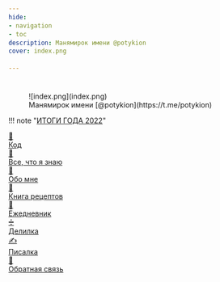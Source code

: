```yaml
---
hide:
- navigation
- toc
description: Манямирок имени @potykion
cover: index.png

---
```


#  

<figure markdown>
  ![index.png](index.png)
  <figcaption markdown style="font-style: normal">Манямирок имени [@potykion](https://t.me/potykion)</figcaption>
</figure>

!!! note "[ИТОГИ ГОДА 2022](./n/GOTY/2022)"

    


<div class="grid-2d">

<a href="./Code" class="card">
  <div class="card-icon">🔮</div>
  <div class="card-title">Код</div>
</a>
<a href="./Everything" class="card">
  <div class="card-icon">🚧</div>
  <div class="card-title">Все, что я знаю</div>
</a>
<a href="./Everything" class="card">
  <div class="card-icon">🧑</div>
  <div class="card-title">Обо мне</div>
</a>
<a href="https://potyk.notion.site/potyk/d47b6c5c807a41e2a9bb145632a20a5b" class="card">
  <div class="card-icon">🥘</div>
  <div class="card-title">Книга рецептов</div>
</a>
<a href="https://keep-board.website.yandexcloud.net/" class="card">
  <div class="card-icon">📝</div>
  <div class="card-title">Ежедневник</div>
</a>
<a href="https://delilka.website.yandexcloud.net/" class="card">
  <div class="card-icon">➗</div>
  <div class="card-title">Делилка</div>
</a>
<a href="https://write.website.yandexcloud.net/" class="card">
  <div class="card-icon">✍</div>
  <div class="card-title">Писалка</div>
</a>
<a href="https://forms.gle/E79zYuiLPCeVYoJh6/" class="card">
  <div class="card-icon">💬</div>
  <div class="card-title">Обратная связь</div>
</a>
</div>



